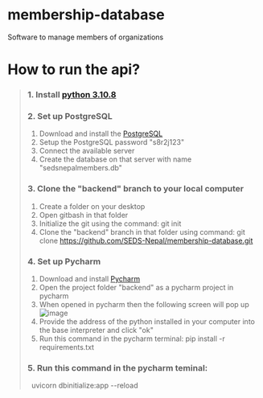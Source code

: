 # membership-database
Software to manage members of organizations
# How to run the api?
> ### 1. Install [python 3.10.8](https://www.python.org/downloads/release/python-3108/)
> ### 2. Set up PostgreSQL
> 1. Download and install the [PostgreSQL](https://www.postgresql.org/download/windows/)
> 2. Setup the PostgreSQL password "s8r2j123"
> 3. Connect the available server
> 4. Create the database on that server with name "sedsnepalmembers.db"
> ### 3. Clone the "backend" branch to your local computer
> 1. Create a folder on your desktop
> 2. Open gitbash in that folder
> 3. Initialize the git using the command:&nbsp;git init
> 4. Clone the "backend" branch in that folder using command:&nbsp;git clone https://github.com/SEDS-Nepal/membership-database.git
> ### 4. Set up Pycharm
> 1. Download and install [Pycharm](https://www.jetbrains.com/pycharm/download/#section=windows)
> 2. Open the project folder "backend" as a pycharm project in pycharm
> 3. When opened in pycharm then the following screen will pop up
> ![image](https://user-images.githubusercontent.com/101032943/202765073-ae607702-f2c0-4bfa-bc83-caf8a11afa98.png)
> 4. Provide the address of the python installed in your computer into the base interpreter and click "ok"
> 4. Run this command in the pycharm terminal: pip install -r requirements.txt
> ### 5. Run this command in the pycharm teminal:
> &nbsp; uvicorn dbinitialize:app --reload

